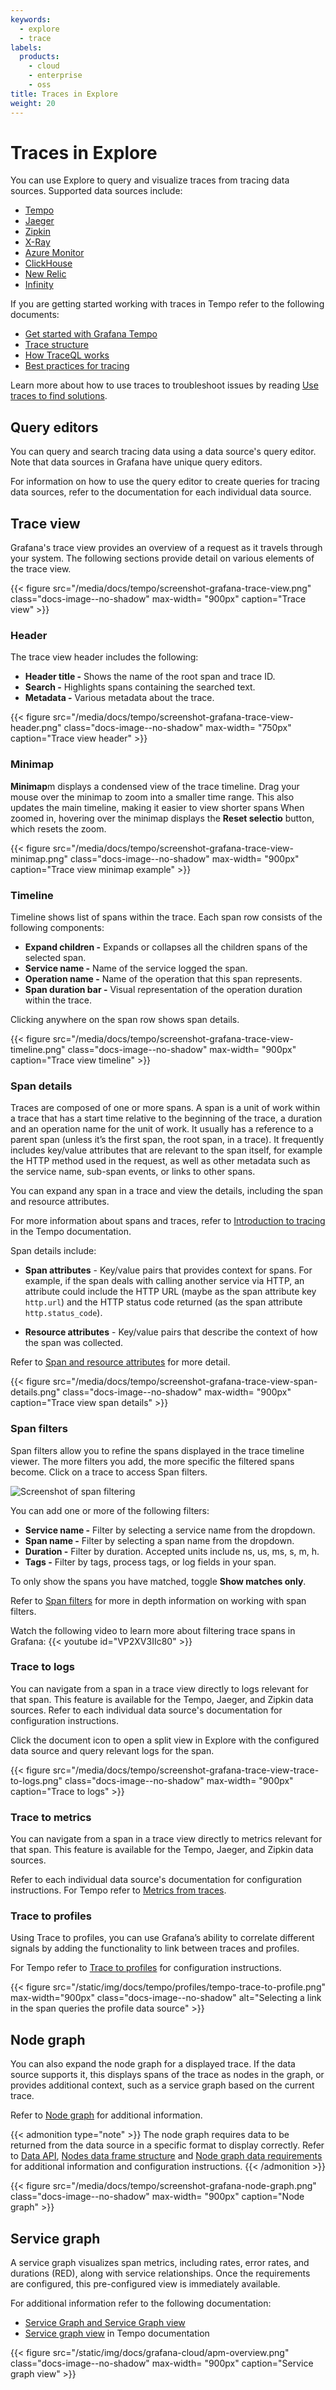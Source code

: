```yaml
---
keywords:
  - explore
  - trace
labels:
  products:
    - cloud
    - enterprise
    - oss
title: Traces in Explore
weight: 20
---
```


# Traces in Explore

You can use Explore to query and visualize traces from tracing data sources. Supported data sources include:

- [Tempo](/docs/grafana/<GRAFANA_VERSION>/datasources/tempo/)
- [Jaeger](/docs/grafana/<GRAFANA_VERSION>/datasources/jaeger/)
- [Zipkin](/docs/grafana/<GRAFANA_VERSION>/datasources/zipkin/)
- [X-Ray](https://grafana.com/grafana/plugins/grafana-x-ray-datasource)
- [Azure Monitor](/docs/grafana/latest/datasources/azure-monitor/)
- [ClickHouse](https://github.com/grafana/clickhouse-datasource)
- [New Relic](/docs/plugins/grafana-newrelic-datasource/latest/)
- [Infinity](/docs/plugins/yesoreyeram-infinity-datasource/latest/)

If you are getting started working with traces in Tempo refer to the following documents:

- [Get started with Grafana Tempo](docs/<TEMPO_VERSION>/latest/getting-started/)
- [Trace structure](https://grafana.com/docs/tempo/<TEMPO_VERSION>/traceql/trace-structure/#trace-structure)
- [How TraceQL works](/docs/tempo/<TEMPO_VERSION>/traceql/architecture/)
- [Best practices for tracing](/docs/grafana/<GRAFANA_VERSION>/datasources/tempo/tracing-best-practices/)  

Learn more about how to use traces to troubleshoot issues by reading [Use traces to find solutions](https://grafana.com/docs/tempo/<TEMPO_VERSION>/introduction/solutions-with-traces/).

## Query editors

You can query and search tracing data using a data source's query editor. Note that data sources in Grafana have unique query editors.

For information on how to use the query editor to create queries for tracing data sources, refer to the documentation for each individual data source.

## Trace view

Grafana's trace view provides an overview of a request as it travels through your system. The following sections provide detail on various elements of the trace view.

{{< figure src="/media/docs/tempo/screenshot-grafana-trace-view.png" class="docs-image--no-shadow" max-width= "900px" caption="Trace view" >}}

### Header

The trace view header includes the following:

- **Header title -** Shows the name of the root span and trace ID.
- **Search -** Highlights spans containing the searched text.
- **Metadata -** Various metadata about the trace.

{{< figure src="/media/docs/tempo/screenshot-grafana-trace-view-header.png" class="docs-image--no-shadow" max-width= "750px" caption="Trace view header" >}}

### Minimap

**Minimap**m displays a condensed view of the trace timeline. Drag your mouse over the minimap to zoom into a smaller time range. This also updates the main timeline, making it easier to view shorter spans
When zoomed in, hovering over the minimap displays the **Reset selectio** button, which resets the zoom.

{{< figure src="/media/docs/tempo/screenshot-grafana-trace-view-minimap.png" class="docs-image--no-shadow" max-width= "900px" caption="Trace view minimap example" >}}

### Timeline

Timeline shows list of spans within the trace. Each span row consists of the following components:

- **Expand children -** Expands or collapses all the children spans of the selected span.
- **Service name -** Name of the service logged the span.
- **Operation name -** Name of the operation that this span represents.
- **Span duration bar -** Visual representation of the operation duration within the trace.

Clicking anywhere on the span row shows span details.

{{< figure src="/media/docs/tempo/screenshot-grafana-trace-view-timeline.png" class="docs-image--no-shadow" max-width= "900px"  caption="Trace view timeline" >}}

### Span details

Traces are composed of one or more spans. A span is a unit of work within a trace that has a start time relative to the beginning of the trace, a duration and an operation name for the unit of work. It usually has a reference to a parent span (unless it’s the first span, the root span, in a trace). It frequently includes key/value attributes that are relevant to the span itself, for example the HTTP method used in the request, as well as other metadata such as the service name, sub-span events, or links to other spans.

You can expand any span in a trace and view the details, including the span and resource attributes.

For more information about spans and traces, refer to [Introduction to tracing](https://grafana.com/docs/tempo/latest/introduction/) in the Tempo documentation.

Span details include:

- **Span attributes** - Key/value pairs that provides context for spans. For example, if the span deals with calling another service via HTTP, an attribute could include the HTTP URL (maybe as the span attribute key `http.url`) and the HTTP status code returned (as the span attribute `http.status_code`). 

- **Resource attributes** - Key/value pairs that describe the context of how the span was collected. 

Refer to [Span and resource attributes](/docs/tempo/<TEMPO_VERSION>/operations/best-practices/#span-and-resource-attributes) for more detail.
<!-- - Operation name.
- Span metadata.
- Tags: Any tags associated with this span.
- Process metadata: Metadata about the process that logged this span.
- Logs: List of logs logged by this span and associated key values. In case of Zipkin logs section shows Zipkin annotations. -->

{{< figure src="/media/docs/tempo/screenshot-grafana-trace-view-span-details.png" class="docs-image--no-shadow" max-width= "900px"  caption="Trace view span details" >}}

### Span filters

Span filters allow you to refine the spans displayed in the trace timeline viewer. The more filters you add, the more specific the filtered spans become. Click on a trace to access Span filters.

![Screenshot of span filtering](/media/docs/tempo/screenshot-grafana-tempo-span-filters-v10-1.png)

You can add one or more of the following filters:

- **Service name -** Filter by selecting a service name from the dropdown.
- **Span name -** Filter by selecting a span name from the dropdown.
- **Duration -** Filter by duration. Accepted units include ns, us, ms, s, m, h.
- **Tags -** Filter by tags, process tags, or log fields in your span.

To only show the spans you have matched, toggle **Show matches only**.

Refer to [Span filters](/docs/grafana/<GRAFANA_VERSION>/datasources/tempo/span-filters/) for more in depth information on working with span filters.

Watch the following video to learn more about filtering trace spans in Grafana:
{{< youtube id="VP2XV3IIc80" >}}

### Trace to logs

You can navigate from a span in a trace view directly to logs relevant for that span. This feature is available for the Tempo, Jaeger, and Zipkin data sources. Refer to each individual data source's documentation for configuration instructions.

Click the document icon to open a split view in Explore with the configured data source and query relevant logs for the span.

{{< figure src="/media/docs/tempo/screenshot-grafana-trace-view-trace-to-logs.png" class="docs-image--no-shadow" max-width= "900px" caption="Trace to logs" >}}

### Trace to metrics

You can navigate from a span in a trace view directly to metrics relevant for that span. This feature is available for the Tempo, Jaeger, and Zipkin data sources.  

Refer to each individual data source's documentation for configuration instructions. For Tempo refer to [Metrics from traces](/docs/tempo/<TEMPO_VERSION>t/getting-started/metrics-from-traces/#metrics-from-traces).

### Trace to profiles

Using Trace to profiles, you can use Grafana’s ability to correlate different signals by adding the functionality to link between traces and profiles.   

For Tempo refer to [Trace to profiles](/docs/grafana/<GRAFANA_VERSION>/datasources/tempo/configure-tempo-data-source#trace-to-profiles) for configuration instructions.

{{< figure src="/static/img/docs/tempo/profiles/tempo-trace-to-profile.png" max-width="900px" class="docs-image--no-shadow" alt="Selecting a link in the span queries the profile data source" >}}

## Node graph

You can also expand the node graph for a displayed trace. If the data source supports it, this displays spans of the trace as nodes in the graph, or provides additional context, such as a service graph based on the current trace.

Refer to [Node graph](/docs/grafana/<GRAFANA_VERSION>/panels-visualizations/visualizations/node-graph/) for additional information.

{{< admonition type="note" >}}
The node graph requires data to be returned from the data source in a specific format to display correctly. Refer to [Data API](/docs/grafana/<GRAFANA_VERSION>/panels-visualizations/visualizations/node-graph/#data-api), [Nodes data frame structure](/docs/grafana/latest/panels-visualizations/visualizations/node-graph/#nodes-data-frame-structure) and [Node graph data requirements](/docs/grafana/latest/panels-visualizations/visualizations/node-graph/#data-requirements) for additional information and configuration instructions. 
{{< /admonition >}}

{{< figure src="/media/docs/tempo/screenshot-grafana-node-graph.png" class="docs-image--no-shadow" max-width= "900px"  caption="Node graph" >}}

## Service graph

A service graph visualizes span metrics, including rates, error rates, and durations (RED), along with service relationships. Once the requirements are configured, this pre-configured view is immediately available.

For additional information refer to the following documentation:
 - [Service Graph and Service Graph view](/docs/grafana/<GRAFANA_VERSION>/datasources/tempo/service-graph/)
 - [Service graph view](/docs/tempo/<TEMPO_VERSION>/metrics-generator/service-graph-view/) in Tempo documentation

{{< figure src="/static/img/docs/grafana-cloud/apm-overview.png" class="docs-image--no-shadow" max-width= "900px" caption="Service graph view" >}}

